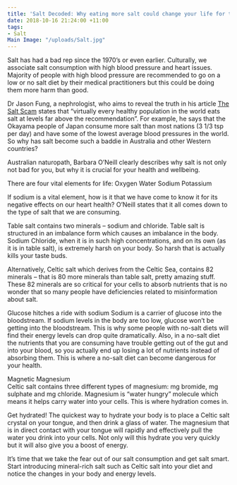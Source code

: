 ```yaml
---
title: 'Salt Decoded: Why eating more salt could change your life for the better'
date: 2018-10-16 21:24:00 +11:00
tags:
- Salt
Main Image: "/uploads/Salt.jpg"
---
```


Salt has had a bad rep since the 1970’s or even earlier. Culturally, we associate salt consumption with high blood pressure and heart issues. Majority of people with high blood pressure are recommended to go on a low or no salt diet by their medical practitioners but this could be doing them more harm than good. 

Dr Jason Fung, a nephrologist, who aims to reveal the truth in his article [The Salt Scam](https://medium.com/@drjasonfung/the-salt-scam-1973d73dccd) states that “virtually every healthy population in the world eats salt at levels far above the recommendation”. For example, he says that the Okayama people of Japan consume more salt than most nations (3 1/3 tsp per day) and have some of the lowest average blood pressures in the world. So why has salt become such a baddie in Australia and other Western countries?  

Australian naturopath, Barbara O’Neill clearly describes why salt is not only not bad for you, but why it is crucial for your health and wellbeing. 

There are four vital elements for life:
Oxygen
Water
Sodium
Potassium

If sodium is a vital element, how is it that we have come to know it for its negative effects on our heart health? O’Neill states that it all comes down to the type of salt that we are consuming. 

Table salt contains two minerals – sodium and chloride. Table salt is structured in an imbalance form which causes an imbalance in the body. Sodium Chloride, when it is in such high concentrations, and on its own (as it is in table salt), is extremely harsh on your body. So harsh that is actually kills your taste buds. 

Alternatively, Celtic salt which derives from the Celtic Sea, contains 82 minerals – that is 80 more minerals than table salt, pretty amazing stuff. These 82 minerals are so critical for your cells to absorb nutrients that is no wonder that so many people have deficiencies related to misinformation about salt. 

Glucose hitches a ride with sodium
Sodium is a carrier of glucose into the bloodstream. If sodium levels in the body are too low, glucose won’t be getting into the bloodstream. This is why some people with no-salt diets will find their energy levels can drop quite dramatically. Also, in a no-salt diet the nutrients that you are consuming have trouble getting out of the gut and into your blood, so you actually end up losing a lot of nutrients instead of absorbing them. This is where a no-salt diet can become dangerous for your health. 


Magnetic Magnesium  
Celtic salt contains three different types of magnesium: mg bromide, mg sulphate and mg chloride. Magnesium is “water hungry” molecule which means it helps carry water into your cells. This is where hydration comes in. 


Get hydrated!
The quickest way to hydrate your body is to place a Celtic salt crystal on your tongue, and then drink a glass of water. The magnesium that is in direct contact with your tongue will rapidly and effectively pull the water you drink into your cells. Not only will this hydrate you very quickly but it will also give you a boost of energy. 

It’s time that we take the fear out of our salt consumption and get salt smart. Start introducing mineral-rich salt such as Celtic salt into your diet and notice the changes in your body and energy levels.